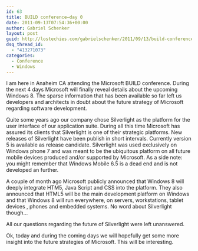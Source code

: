 ```yaml
---
id: 63
title: BUILD conference–day 0
date: 2011-09-13T07:54:36+00:00
author: Gabriel Schenker
layout: post
guid: http://lostechies.com/gabrielschenker/2011/09/13/build-conferenceday-0/
dsq_thread_id:
  - "413271073"
categories:
  - Conference
  - Windows
---
```

I am here in Anaheim CA attending the Microsoft BUILD conference. During the next 4 days Microsoft will finally reveal details about the upcoming Windows 8. The sparse information that has been available so far left us developers and architects in doubt about the future strategy of Microsoft regarding software development.

Quite some years ago our company chose Silverlight as the platform for the user interface of our application suite. During all this time Microsoft has assured its clients that Silverlight is one of their strategic platforms. New releases of Silverlight have been publish in short intervals. Currently version 5 is available as release candidate. Silverlight was used exclusively on Windows phone 7 and was meant to be the ubiquitous platform on all future mobile devices produced and/or supported by Microsoft. As a side note: you might remember that Windows Mobile 6.5 is a dead end and is not developed an further.

A couple of month ago Microsoft publicly announced that Windows 8 will deeply integrate HTM5, Java Script and CSS into the platform. They also announced that HTML5 will be the main development platform on Windows and that Windows 8 will run everywhere, on servers, workstations, tablet devices , phones and embedded systems. No word about Silverlight though… 

All our questions regarding the future of Silverlight were left unanswered.

Ok, today and during the coming days we will hopefully get some more insight into the future strategies of Microsoft. This will be interesting.